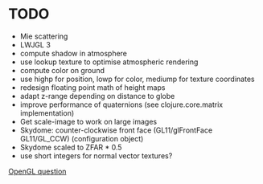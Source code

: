 # TODO

* Mie scattering
* LWJGL 3
* compute shadow in atmosphere
* use lookup texture to optimise atmospheric rendering
* compute color on ground
* use highp for position, lowp for color, mediump for texture coordinates
* redesign floating point math of height maps
* adapt z-range depending on distance to globe
* improve performance of quaternions (see clojure.core.matrix implementation)
* Get scale-image to work on large images
* Skydome: counter-clockwise front face (GL11/glFrontFace GL11/GL\_CCW) (configuration object)
* Skydome scaled to ZFAR * 0.5
* use short integers for normal vector textures?

[OpenGL question](https://gamedev.stackexchange.com/questions/192358/opengl-height-map-accuracy-for-planetary-rendering)
